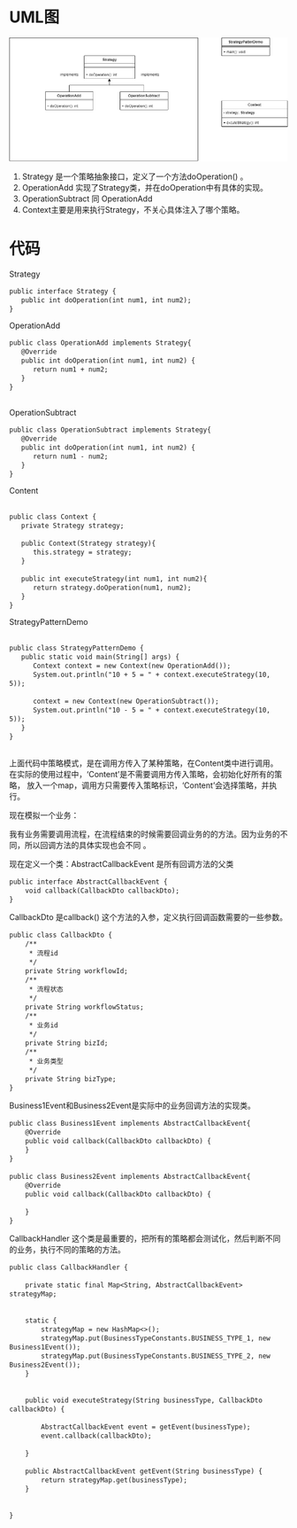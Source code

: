 # UML图

![](imgs/01-01.png)

1. Strategy 是一个策略抽象接口，定义了一个方法doOperation() 。
2. OperationAdd 实现了Strategy类，并在doOperation中有具体的实现。
3. OperationSubtract 同 OperationAdd
4. Context主要是用来执行Strategy，不关心具体注入了哪个策略。


# 代码


Strategy

```
public interface Strategy {
   public int doOperation(int num1, int num2);
}

```

OperationAdd

```
public class OperationAdd implements Strategy{
   @Override
   public int doOperation(int num1, int num2) {
      return num1 + num2;
   }
}


```


OperationSubtract
```
public class OperationSubtract implements Strategy{
   @Override
   public int doOperation(int num1, int num2) {
      return num1 - num2;
   }
}

```

Content
```

public class Context {
   private Strategy strategy;
 
   public Context(Strategy strategy){
      this.strategy = strategy;
   }
 
   public int executeStrategy(int num1, int num2){
      return strategy.doOperation(num1, num2);
   }
}

```

StrategyPatternDemo

```

public class StrategyPatternDemo {
   public static void main(String[] args) {
      Context context = new Context(new OperationAdd());    
      System.out.println("10 + 5 = " + context.executeStrategy(10, 5));
 
      context = new Context(new OperationSubtract());      
      System.out.println("10 - 5 = " + context.executeStrategy(10, 5));
   }
}


```

上面代码中策略模式，是在调用方传入了某种策略，在Content类中进行调用。  
在实际的使用过程中，‘Content’是不需要调用方传入策略，会初始化好所有的策略，
放入一个map，调用方只需要传入策略标识，‘Content’会选择策略，并执行。

现在模拟一个业务：

我有业务需要调用流程，在流程结束的时候需要回调业务的的方法。因为业务的不同，所以回调方法的具体实现也会不同 。

现在定义一个类：AbstractCallbackEvent 是所有回调方法的父类
```
public interface AbstractCallbackEvent {
    void callback(CallbackDto callbackDto);
}
```

CallbackDto 是callback() 这个方法的入参，定义执行回调函数需要的一些参数。
```
public class CallbackDto {
    /**
     * 流程id
     */
    private String workflowId;
    /**
     * 流程状态
     */
    private String workflowStatus;
    /**
     * 业务id
     */
    private String bizId;
    /**
     * 业务类型
     */
    private String bizType;
}
```
Business1Event和Business2Event是实际中的业务回调方法的实现类。
```
public class Business1Event implements AbstractCallbackEvent{
    @Override
    public void callback(CallbackDto callbackDto) {
    }
}

public class Business2Event implements AbstractCallbackEvent{
    @Override
    public void callback(CallbackDto callbackDto) {

    }
}

```
CallbackHandler 这个类是最重要的，把所有的策略都会测试化，然后判断不同的业务，执行不同的策略的方法。
```
public class CallbackHandler {

    private static final Map<String, AbstractCallbackEvent> strategyMap;


    static {
        strategyMap = new HashMap<>();
        strategyMap.put(BusinessTypeConstants.BUSINESS_TYPE_1, new Business1Event());
        strategyMap.put(BusinessTypeConstants.BUSINESS_TYPE_2, new Business2Event());
    }


    public void executeStrategy(String businessType, CallbackDto callbackDto) {

        AbstractCallbackEvent event = getEvent(businessType);
        event.callback(callbackDto);

    }

    public AbstractCallbackEvent getEvent(String businessType) {
        return strategyMap.get(businessType);
    }


}

```




